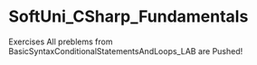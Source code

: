 # SoftUni_CSharp_Fundamentals
Exercises
All preblems from BasicSyntaxConditionalStatementsAndLoops_LAB are Pushed!
